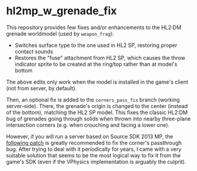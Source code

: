 # hl2mp_w_grenade_fix

This repository provides few fixes and/or enhancements to the HL2:DM grenade worldmodel (used by `weapon_frag`):

- Switches surface type to the one used in HL2 SP, restoring proper contact sounds
- Restores the "fuse" attachment from HL2 SP, which causes the throw indicator sprite to be created at the ring/top rather than at model's bottom

The above edits only work when the model is installed in the game's client (not from server, by default).

Then, an optional fix is added to the `corners_pass_fix` branch (working server-side). There, the grenade's origin is changed to the center (instead of the bottom), matching the HL2 SP model. This fixes the classic HL2:DM bug of grenades going through solids when thrown into nearby three-plane intersection corners (e.g. when crouching and facing a lower one).

However, if you will run a server based on Source SDK 2013 MP, the [following patch](https://github.com/ValveSoftware/source-sdk-2013/pull/437#issuecomment-665960411) is greatly recommended to fix the corner's passthrough bug. After trying to deal with it periodically for years, I came with a very suitable solution that seems to be the most logical way to fix it from the game's SDK (even if the VPhysics implementation is arguably the culprit).
